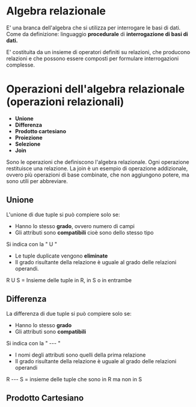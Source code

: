 # Algebra relazionale

E' una branca dell'algebra che si utilizza per interrogare le basi di dati.
Come da definizione: linguaggio **procedurale** di **interrogazione di basi di dati.**

E' costituita da un insieme di operatori definiti su relazioni, che producono relazioni e che possono essere composti per formulare interrogazioni complesse. 

# Operazioni dell'algebra relazionale (operazioni relazionali)

 - **Unione**
 - **Differenza**
 - **Prodotto cartesiano**
 - **Proiezione**
 - **Selezione**
 - **Join**

Sono le operazioni che definiscono l'algebra relazionale.
Ogni operazione restituisce una relazione.
La join è un esempio di operazione addizionale, ovvero più operazioni di base combinate, che non aggiungono potere, ma sono utili per abbreviare.

## Unione

L'unione di due tuple si può compiere solo se:
- Hanno lo stesso **grado**, ovvero numero di campi
- Gli attributi sono **compatibili** cioè sono dello stesso tipo

Si indica con la " U "
- Le tuple duplicate vengono **eliminate**
- Il grado risultante della relazione è uguale al grado delle relazioni operandi.

R U S = Insieme delle tuple in R, in S o in entrambe

## Differenza
La differenza di due tuple si può compiere solo se:
- Hanno lo stesso **grado**
- Gli attributi sono **compatibili**

Si indica con la " --- "
- I nomi degli attributi sono quelli della prima relazione
- Il grado risultante della relazione è uguale al grado delle relazioni operandi

R --- S = insieme delle tuple che sono in R ma non in S

## Prodotto Cartesiano




<!--stackedit_data:
eyJoaXN0b3J5IjpbLTQxNjE5OTE5MCwtMTU2NTY2MjgyM119
-->